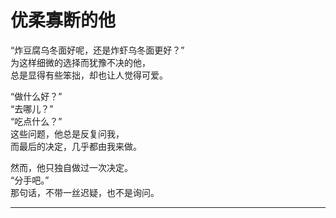 # 优柔寡断的他

“炸豆腐乌冬面好呢，还是炸虾乌冬面更好？”\
为这样细微的选择而犹豫不决的他，\
总是显得有些笨拙，却也让人觉得可爱。

“做什么好？”\
“去哪儿？”\
“吃点什么？”\
这些问题，他总是反复问我，\
而最后的决定，几乎都由我来做。

然而，他只独自做过一次决定。\
“分手吧。”\
那句话，不带一丝迟疑，也不是询问。

---

